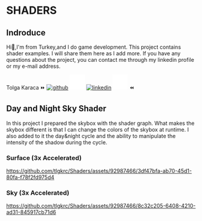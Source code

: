 # SHADERS

## Indroduce

Hi👊,I'm from Turkey,and I do game development.
This project contains shader examples. I will share them here as I add more. If you have any questions about the project, you can contact me through my linkedin profile or my e-mail address.

Tolga Karaca ⏩ [<img src='https://cdn.jsdelivr.net/npm/simple-icons@3.0.1/icons/github.svg' alt='github' height='40' color='#bd2c00'>](https://github.com/tolgakrc)  [<img src='https://raw.githubusercontent.com/McGelerin/Colors_Runners_Clone/main/Game_Pic/Github.png' alt='github' height='40' color='#bd2c00'>](https://github.com/tolgakrc) [<img src='https://cdn.jsdelivr.net/npm/simple-icons@3.0.1/icons/linkedin.svg' alt='linkedin' height='40'>](https://www.linkedin.com/in/tolga-karaca-7a5baa110//) [<img src='https://raw.githubusercontent.com/McGelerin/Colors_Runners_Clone/main/Game_Pic/LinkedIn.png' alt='linkedin' height='40'>](https://www.linkedin.com/in/tolga-karaca-7a5baa110//) ⏪

## Day and Night Sky Shader

In this project I prepared the skybox with the shader graph. What makes the skybox different is that I can change the colors of the skybox at runtime. I also added to it the day&night cycle and the ability to manipulate the intensity of the shadow during the cycle.

### Surface (3x Accelerated)

https://github.com/tlgkrc/Shaders/assets/92987466/3df47bfa-ab70-45d1-80fa-f78f2fd975d4

### Sky (3x Accelerated)

https://github.com/tlgkrc/Shaders/assets/92987466/8c32c205-6408-4210-ad31-845917cb71d6
